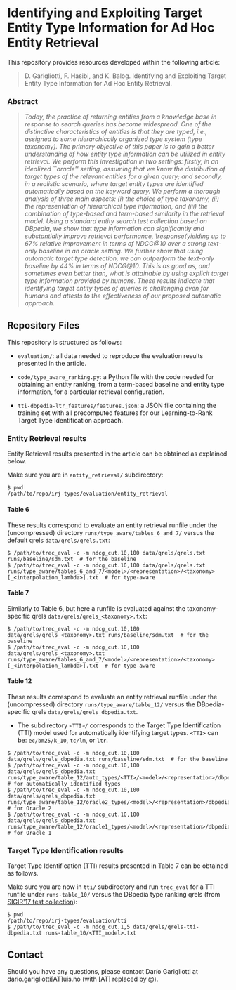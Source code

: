 # Identifying and Exploiting Target Entity Type Information for Ad Hoc Entity Retrieval

This repository provides resources developed within the following article:

> D. Garigliotti, F. Hasibi, and K. Balog. Identifying and Exploiting Target Entity Type Information for Ad Hoc Entity Retrieval.


### Abstract

> *Today, the practice of returning entities from a knowledge base in response to search queries has become widespread.  One of the distinctive characteristics of entities is that they are typed, i.e., assigned to some hierarchically organized type system (type taxonomy).  The primary objective of this paper is to gain a better understanding of how entity type information can be utilized in entity retrieval.  We perform this investigation in two settings: firstly, in an idealized ``oracle'' setting, assuming that we know the distribution of target types of the relevant entities for a given query; and secondly, in a realistic scenario, where target entity types are identified automatically based on the keyword query.  We perform a thorough analysis of three main aspects: (i) the choice of type taxonomy, (ii) the representation of hierarchical type information, and (iii) the combination of type-based and term-based similarity in the retrieval model.  Using a standard entity search test collection based on DBpedia, we show that type information can significantly and substantially improve retrieval performance, \response{yielding up to 67\% relative improvement in terms of NDCG@10 over a strong text-only baseline in an oracle setting.  We further show that using automatic target type detection, we can outperform the text-only baseline by 44\% in terms of NDCG@10.  This is as good as, and sometimes even better than, what is attainable by using explicit target type information provided by humans.  These results indicate that identifying target entity types of queries is challenging even for humans and attests to the effectiveness of our proposed automatic approach.* 

## Repository Files

This repository is structured as follows:

 - `evaluation/`: all data needed to reproduce the evaluation results presented in the article.

 - `code/type_aware_ranking.py`: a Python file with the code needed for obtaining an entity ranking, from a term-based baseline and entity type information, for a particular retrieval configuration.

 - `tti-dbpedia-ltr_features/features.json`: a JSON file containing the training set with all precomputed features for our Learning-to-Rank Target Type Identification approach.


### Entity Retrieval results

Entity Retrieval results presented in the article can be obtained as explained below.

Make sure you are in `entity_retrieval/` subdirectory:

```
$ pwd
/path/to/repo/irj-types/evaluation/entity_retrieval
```

#### Table 6

These results correspond to evaluate an entity retrieval runfile under the (uncompressed) directory `runs/type_aware/tables_6_and_7/` versus the default qrels `data/qrels/qrels.txt`:

```
$ /path/to/trec_eval -c -m ndcg_cut.10,100 data/qrels/qrels.txt runs/baseline/sdm.txt  # for the baseline
$ /path/to/trec_eval -c -m ndcg_cut.10,100 data/qrels/qrels.txt runs/type_aware/tables_6_and_7/<model>/<representation>/<taxonomy>[_<interpolation_lambda>].txt  # for type-aware
```

#### Table 7

Similarly to Table 6, but here a runfile is evaluated against the taxonomy-specific qrels `data/qrels/qrels_<taxonomy>.txt`:

```
$ /path/to/trec_eval -c -m ndcg_cut.10,100 data/qrels/qrels_<taxonomy>.txt runs/baseline/sdm.txt  # for the baseline
$ /path/to/trec_eval -c -m ndcg_cut.10,100 data/qrels/qrels_<taxonomy>.txt runs/type_aware/tables_6_and_7/<model>/<representation>/<taxonomy>[_<interpolation_lambda>].txt  # for type-aware
```

#### Table 12

These results correspond to evaluate an entity retrieval runfile under the (uncompressed) directory `runs/type_aware/table_12/` versus the DBpedia-specific qrels `data/qrels/qrels_dbpedia.txt`.
  - The subdirectory `<TTI>/` corresponds to the Target Type Identification (TTI) model used for automatically identifying target types. `<TTI>` can be: `ec/bm25/k_10`, `tc/lm`, or `ltr`.

```
$ /path/to/trec_eval -c -m ndcg_cut.10,100 data/qrels/qrels_dbpedia.txt runs/baseline/sdm.txt  # for the baseline
$ /path/to/trec_eval -c -m ndcg_cut.10,100 data/qrels/qrels_dbpedia.txt runs/type_aware/table_12/auto_types/<TTI>/<model>/<representation>/dbpedia[_<interpolation_lambda>|_<strict_filtering_k>].txt  # for automatically identified types
$ /path/to/trec_eval -c -m ndcg_cut.10,100 data/qrels/qrels_dbpedia.txt runs/type_aware/table_12/oracle2_types/<model>/<representation>/dbpedia[_<interpolation_lambda>].txt  # for Oracle 2
$ /path/to/trec_eval -c -m ndcg_cut.10,100 data/qrels/qrels_dbpedia.txt runs/type_aware/table_12/oracle1_types/<model>/<representation>/dbpedia[_<interpolation_lambda>].txt  # for Oracle 1
```


### Target Type Identification results

Target Type Identification (TTI) results presented in Table 7 can be obtained as follows.

Make sure you are now in `tti/` subdirectory and run `trec_eval` for a TTI runfile under `runs-table_10/` versus the DBpedia type ranking qrels (from [SIGIR'17 test collection](https://github.com/iai-group/sigir2017-query_types/blob/master/data/qrels/qrels-tti-CF-filtered_by_NIL%2Bmerged.tsv)):

```
$ pwd
/path/to/repo/irj-types/evaluation/tti
$ /path/to/trec_eval -c -m ndcg_cut.1,5 data/qrels/qrels-tti-dbpedia.txt runs-table_10/<TTI_model>.txt
```

## Contact

Should you have any questions, please contact Darío Garigliotti at dario.garigliotti[AT]uis.no (with [AT] replaced by @).
